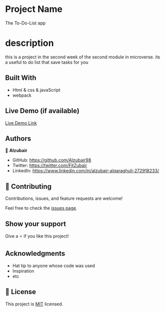 # Project Name

The To-Do-List app

# description

this is a project in the second week of the second module in microverse. its a useful to do list that save tasks for you

## Built With

- Html & css & javaScript
- webpack

## Live Demo (if available)

[Live Demo Link](https://alzubair98.github.io/To-Do-List/dist/)

## Authors

👤 **Alzubair**

- GitHub: https://github.com/Alzubair98
- Twitter: https://twitter.com/FitZubair
- LinkedIn: https://www.linkedin.com/in/alzubair-alqaraghuli-272918233/

## 🤝 Contributing

Contributions, issues, and feature requests are welcome!

Feel free to check the [issues page](https://github.com/Alzubair98/Hello---micro/issues).

## Show your support

Give a ⭐️ if you like this project!

## Acknowledgments

- Hat tip to anyone whose code was used
- Inspiration
- etc

## 📝 License

This project is [MIT](./MIT.md) licensed.
